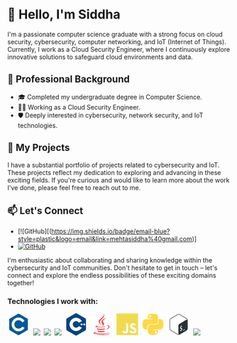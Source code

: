 # 👋 Hello, I'm Siddha

I'm a passionate computer science graduate with a strong focus on cloud security, cybersecurity, computer networking, and IoT (Internet of Things). Currently, I work as a Cloud Security Engineer, where I continuously explore innovative solutions to safeguard cloud environments and data.

## 💼 Professional Background
- 🎓 Completed my undergraduate degree in Computer Science.
- 👷‍♂️ Working as a Cloud Security Engineer.
- 🛡️ Deeply interested in cybersecurity, network security, and IoT technologies.

## 🚀 My Projects
I have a substantial portfolio of projects related to cybersecurity and IoT. These projects reflect my dedication to exploring and advancing in these exciting fields. If you're curious and would like to learn more about the work I've done, please feel free to reach out to me.

## 📫 Let's Connect
- [![GitHub][(https://img.shields.io/badge/email-blue?style=plastic&logo=email&link=mehtasiddha%40gmail.com)]
- [![GitHub](https://img.shields.io/badge/LinkedIn-blue?style=plastic&logo=linkedin&logoColor=white)](https://www.linkedin.com/in/siddha-mehta)

I'm enthusiastic about collaborating and sharing knowledge within the cybersecurity and IoT communities. Don't hesitate to get in touch – let's connect and explore the endless possibilities of these exciting domains together!


### Technologies I work with: 
<img src="https://raw.githubusercontent.com/devicons/devicon/master/icons/c/c-plain.svg" width = 50/>&nbsp;
<img src="https://cdn.jsdelivr.net/gh/devicons/devicon/icons/arduino/arduino-plain.svg" width = 50/>&nbsp;
<img src="https://cdn.jsdelivr.net/gh/devicons/devicon/icons/raspberrypi/raspberrypi-original.svg" width = 50/>&nbsp;
<img src="https://cdn.jsdelivr.net/gh/devicons/devicon/icons/embeddedc/embeddedc-original.svg" width = 50/>&nbsp;
<img src="https://raw.githubusercontent.com/devicons/devicon/master/icons/cplusplus/cplusplus-plain.svg" width = 50/>&nbsp;
<img src="https://raw.githubusercontent.com/devicons/devicon/master/icons/java/java-plain.svg" width = 50/>&nbsp;
<img src="https://raw.githubusercontent.com/devicons/devicon/master/icons/javascript/javascript-plain.svg" width = 50/>&nbsp;
<img src="https://raw.githubusercontent.com/devicons/devicon/master/icons/python/python-plain.svg" width = 50/>&nbsp;
<img src="https://raw.githubusercontent.com/devicons/devicon/master/icons/bash/bash-plain.svg" width = 50/>&nbsp;
<img src="https://cdn.jsdelivr.net/gh/devicons/devicon/icons/jquery/jquery-original.svg" width = 50/>&nbsp;


